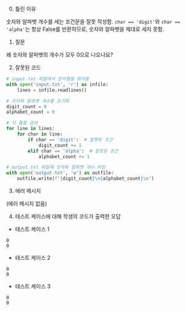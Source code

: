 0. 틀린 이유

숫자와 알파벳 개수를 세는 조건문을 잘못 작성함. `char == 'digit'`와 `char == 'alpha'`는 항상 False를 반환하므로, 숫자와 알파벳을 제대로 세지 못함.

1. 질문

왜 숫자와 알파벳의 개수가 모두 0으로 나오나요?

2. 잘못된 코드

```python
# input.txt 파일에서 문자열을 읽어옴
with open('input.txt', 'r') as infile:
    lines = infile.readlines()

# 숫자와 알파벳 개수를 초기화
digit_count = 0
alphabet_count = 0

# 각 줄을 검사
for line in lines:
    for char in line:
        if char == 'digit':  # 잘못된 조건
            digit_count += 1
        elif char == 'alpha':  # 잘못된 조건
            alphabet_count += 1

# output.txt 파일에 숫자와 알파벳 개수 저장
with open('output.txt', 'w') as outfile:
    outfile.write(f"{digit_count}\n{alphabet_count}\n")
```

3. 에러 메시지

(에러 메시지 없음)

4. 테스트 케이스에 대해 학생의 코드가 출력한 오답

- 테스트 케이스 1

```
0
0
```

- 테스트 케이스 2

```
0
0
```

- 테스트 케이스 3

```
0
0
```